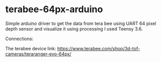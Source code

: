 # terabee-64px-arduino

Simple arduino driver to get the data from tera bee using UART 64 pixel depth sensor and visualize it using processing 
I used Teensy 3.6.

Connections: 

The terabee device link: https://www.terabee.com/shop/3d-tof-cameras/teraranger-evo-64px/


